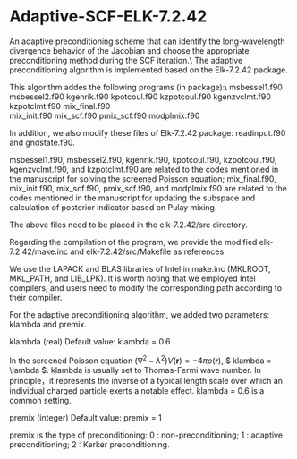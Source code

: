 # Adaptive-SCF-ELK-7.2.42
An adaptive preconditioning scheme that can identify the long-wavelength divergence behavior of the Jacobian and choose the appropriate preconditioning method during the SCF iteration.\\
The adaptive preconditioning algorithm is implemented based on the Elk-7.2.42 package.

This algorithm addes the following programs (in package):\\
msbessel1.f90 	msbessel2.f90	kgenrik.f90	kpotcoul.f90 
kzpotcoul.f90	kgenzvclmt.f90	kzpotclmt.f90	mix_final.f90  
mix_init.f90  	mix_scf.f90	pmix_scf.f90	modplmix.f90

In addition, we also modify these files of Elk-7.2.42 package:  readinput.f90 and gndstate.f90.

msbessel1.f90, msbessel2.f90, kgenrik.f90, kpotcoul.f90, kzpotcoul.f90, kgenzvclmt.f90, and kzpotclmt.f90 are related to the codes mentioned in the manuscript for solving the screened Poisson equation; mix_final.f90, mix_init.f90, mix_scf.f90, pmix_scf.f90, and modplmix.f90 are related to the codes mentioned in the manuscript for updating the subspace and calculation of posterior indicator based on Pulay mixing. 

The above files need to be placed in the elk-7.2.42/src directory.

Regarding the compilation of the program, we provide the modified elk-7.2.42/make.inc and elk-7.2.42/src/Makefile as references.
 
We use the LAPACK and BLAS libraries of Intel in make.inc (MKLROOT, MKL_PATH, and LIB_LPK). It is worth noting that we employed Intel compilers, and users need to modify the corresponding path according to their compiler.

For the adaptive preconditioning algorithm, we added two parameters: klambda and premix.

klambda (real) 
Default value: klambda = 0.6

In the screened Poisson equation $(\nabla^2 - \lambda^2)V(\textbf{r})= - 4\pi\rho(\textbf{r})$, $ klambda = \lambda $. 
klambda is usually set to Thomas-Fermi wave number. In principle，it represents the inverse of a typical length scale over which an individual charged particle exerts a notable effect.  klambda = 0.6 is a common setting.

premix (integer)
Default value: premix = 1

premix is the type of preconditioning:
0	:  non-preconditioning;
1	:  adaptive preconditioning;
2	:  Kerker preconditioning.
